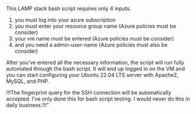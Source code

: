 This LAMP stack bash script requires only 4 inputs.
1. you must log into your azure subscription
2. you must enter your resource group name (Azure policies must be consider)
3. your vm name must be entered (Azure policies must be consider)
4. and you need a admin-user-name (Azure policies must also be consider)

After you’ve entered all the necessary information, the script will run fully automated through the bash script. It will end up logged in on the VM and you can start configuring your Ubuntu 22.04 LTS server with Apache2, MySQL, and PHP.

!!!The fingerprint query for the SSH connection will be automatically accepted. I’ve only done this for bash script testing. I would never do this in daily business.!!!"
